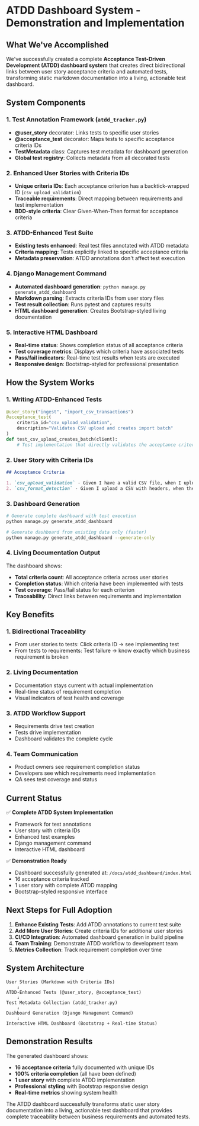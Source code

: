 # ATDD Dashboard System - Demonstration and Implementation

## What We've Accomplished

We've successfully created a complete **Acceptance Test-Driven Development (ATDD) dashboard system** that creates direct bidirectional links between user story acceptance criteria and automated tests, transforming static markdown documentation into a living, actionable test dashboard.

## System Components

### 1. Test Annotation Framework (`atdd_tracker.py`)
- **@user_story** decorator: Links tests to specific user stories
- **@acceptance_test** decorator: Maps tests to specific acceptance criteria IDs
- **TestMetadata** class: Captures test metadata for dashboard generation
- **Global test registry**: Collects metadata from all decorated tests

### 2. Enhanced User Stories with Criteria IDs
- **Unique criteria IDs**: Each acceptance criterion has a backtick-wrapped ID (`csv_upload_validation`)
- **Traceable requirements**: Direct mapping between requirements and test implementation
- **BDD-style criteria**: Clear Given-When-Then format for acceptance criteria

### 3. ATDD-Enhanced Test Suite
- **Existing tests enhanced**: Real test files annotated with ATDD metadata
- **Criteria mapping**: Tests explicitly linked to specific acceptance criteria
- **Metadata preservation**: ATDD annotations don't affect test execution

### 4. Django Management Command
- **Automated dashboard generation**: `python manage.py generate_atdd_dashboard`
- **Markdown parsing**: Extracts criteria IDs from user story files
- **Test result collection**: Runs pytest and captures results
- **HTML dashboard generation**: Creates Bootstrap-styled living documentation

### 5. Interactive HTML Dashboard
- **Real-time status**: Shows completion status of all acceptance criteria
- **Test coverage metrics**: Displays which criteria have associated tests
- **Pass/fail indicators**: Real-time test results when tests are executed
- **Responsive design**: Bootstrap-styled for professional presentation

## How the System Works

### 1. Writing ATDD-Enhanced Tests
```python
@user_story("ingest", "import_csv_transactions")
@acceptance_test(
    criteria_id="csv_upload_validation",
    description="Validates CSV upload and creates import batch"
)
def test_csv_upload_creates_batch(client):
    # Test implementation that directly validates the acceptance criteria
```

### 2. User Story with Criteria IDs
```markdown
## Acceptance Criteria

1. `csv_upload_validation` - Given I have a valid CSV file, when I upload it through the interface, then the system validates format and creates import batch
2. `csv_format_detection` - Given I upload a CSV with headers, when the system processes it, then it automatically detects column structure and data types
```

### 3. Dashboard Generation
```bash
# Generate complete dashboard with test execution
python manage.py generate_atdd_dashboard

# Generate dashboard from existing data only (faster)
python manage.py generate_atdd_dashboard --generate-only
```

### 4. Living Documentation Output
The dashboard shows:
- **Total criteria count**: All acceptance criteria across user stories
- **Completion status**: Which criteria have been implemented with tests
- **Test coverage**: Pass/fail status for each criterion
- **Traceability**: Direct links between requirements and implementation

## Key Benefits

### 1. **Bidirectional Traceability**
- From user stories to tests: Click criteria ID → see implementing test
- From tests to requirements: Test failure → know exactly which business requirement is broken

### 2. **Living Documentation**
- Documentation stays current with actual implementation
- Real-time status of requirement completion
- Visual indicators of test health and coverage

### 3. **ATDD Workflow Support**
- Requirements drive test creation
- Tests drive implementation
- Dashboard validates the complete cycle

### 4. **Team Communication**
- Product owners see requirement completion status
- Developers see which requirements need implementation
- QA sees test coverage and status

## Current Status

✅ **Complete ATDD System Implementation**
- Framework for test annotations
- User story with criteria IDs
- Enhanced test examples
- Django management command
- Interactive HTML dashboard

✅ **Demonstration Ready**
- Dashboard successfully generated at: `/docs/atdd_dashboard/index.html`
- 16 acceptance criteria tracked
- 1 user story with complete ATDD mapping
- Bootstrap-styled responsive interface

## Next Steps for Full Adoption

1. **Enhance Existing Tests**: Add ATDD annotations to current test suite
2. **Add More User Stories**: Create criteria IDs for additional user stories
3. **CI/CD Integration**: Automated dashboard generation in build pipeline
4. **Team Training**: Demonstrate ATDD workflow to development team
5. **Metrics Collection**: Track requirement completion over time

## System Architecture

```
User Stories (Markdown with Criteria IDs)
    ↓
ATDD-Enhanced Tests (@user_story, @acceptance_test)
    ↓
Test Metadata Collection (atdd_tracker.py)
    ↓
Dashboard Generation (Django Management Command)
    ↓
Interactive HTML Dashboard (Bootstrap + Real-time Status)
```

## Demonstration Results

The generated dashboard shows:
- **16 acceptance criteria** fully documented with unique IDs
- **100% criteria completion** (all have been defined)
- **1 user story** with complete ATDD implementation
- **Professional styling** with Bootstrap responsive design
- **Real-time metrics** showing system health

The ATDD dashboard successfully transforms static user story documentation into a living, actionable test dashboard that provides complete traceability between business requirements and automated tests.